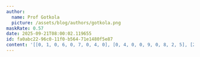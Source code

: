 ```yaml
---
author:
  name: Prof Gotkola
  picture: /assets/blog/authors/gotkola.png
maskRate: 0.57
date: 2025-09-21T08:00:02.119655
id: fa0abc22-96c0-11f0-b564-71e1480f5e87
content: '[[0, 1, 0, 6, 0, 7, 0, 4, 0], [0, 4, 0, 0, 9, 0, 8, 2, 5], [2, 0, 0, 5, 0, 0, 1, 0, 7], [3, 0, 4, 0, 0, 9, 0, 5, 0], [0, 2, 1, 0, 0, 6, 0, 0, 0], [8, 0, 0, 0, 4, 2, 0, 0, 0], [0, 0, 2, 9, 0, 0, 5, 0, 6], [7, 0, 9, 4, 0, 0, 2, 1, 0], [0, 0, 0, 0, 0, 8, 4, 3, 0]]'
---
```

